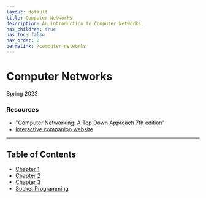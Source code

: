 ```yaml
---
layout: default
title: Computer Networks
description: An introduction to Computer Networks.
has_children: true
has_toc: false
nav_order: 2
permalink: /computer-networks
---
```


# Computer Networks
Spring 2023

### Resources
- "Computer Networking: A Top Down Approach 7th edition"
- [Interactive companion website](https://wps.pearsoned.com/ecs_kurose_compnetw_6/216/55463/14198702.cw/index.html)

---

## Table of Contents
- [Chapter 1](../computer-networks/Chapter1.md)
- [Chapter 2](../computer-networks/Chapter2.md)
- [Chapter 3](../computer-networks/Chapter3.md)
- [Socket Programming](../computer-networks/socket-programming.md)
